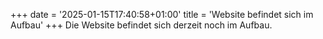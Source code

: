 +++
date = '2025-01-15T17:40:58+01:00'
title = 'Website befindet sich im Aufbau'
+++
Die Website befindet sich derzeit noch im Aufbau.